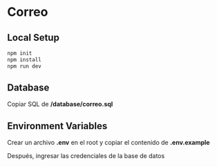 # Correo

## Local Setup

```bash
npm init
npm install
npm run dev
```

## Database

Copiar SQL de **/database/correo.sql**

## Environment Variables

Crear un archivo **.env** en el root y copiar el contenido de **.env.example**

Después, ingresar las credenciales de la base de datos
